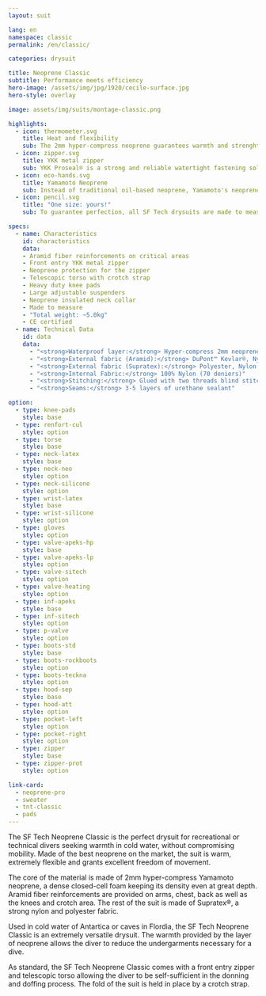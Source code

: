 ```yaml
---
layout: suit

lang: en
namespace: classic
permalink: /en/classic/

categories: drysuit

title: Neoprene Classic
subtitle: Performance meets efficiency
hero-image: /assets/img/jpg/1920/cecile-surface.jpg
hero-style: overlay

image: assets/img/suits/montage-classic.png

highlights:
  - icon: thermometer.svg
    title: Heat and flexibility
    sub: The 2mm hyper-compress neoprene guarantees warmth and strenght without losing comfort
  - icon: zipper.svg
    title: YKK metal zipper
    sub: YKK Proseal® is a strong and reliable watertight fastening solution
  - icon: eco-hands.svg
    title: Yamamoto Neoprene
    sub: Instead of traditional oil-based neoprene, Yamamoto's neoprene is made of calcium carbonate from limestone
  - icon: pencil.svg
    title: "One size: yours!"
    sub: To guarantee perfection, all SF Tech drysuits are made to measure, with your choice of options and colors

specs:
  - name: Characteristics
    id: characteristics
    data:
    - Aramid fiber reinforcements on critical areas
    - Front entry YKK metal zipper
    - Neoprene protection for the zipper
    - Telescopic torso with crotch strap
    - Heavy duty knee pads
    - Large adjustable suspenders
    - Neoprene insulated neck collar
    - Made to measure
    - "Total weight: ~5.0kg"
    - CE certified
  - name: Technical Data
    id: data
    data:
      - "<strong>Waterproof layer:</strong> Hyper-compress 2mm neoprene foam"
      - "<strong>External fabric (Aramid):</strong> DuPont™ Kevlar®, Nylon, Spandex"
      - "<strong>External fabric (Supratex):</strong> Polyester, Nylon, Spandex"
      - "<strong>Internal Fabric:</strong> 100% Nylon (70 deniers)"
      - "<strong>Stitching:</strong> Glued with two threads blind stitch"
      - "<strong>Seams:</strong> 3-5 layers of urethane sealant"

option:
  - type: knee-pads
    style: base
  - type: renfort-cul
    style: option
  - type: torse
    style: base
  - type: neck-latex
    style: base
  - type: neck-neo
    style: option
  - type: neck-silicone
    style: option
  - type: wrist-latex
    style: base
  - type: wrist-silicone
    style: option
  - type: gloves
    style: option
  - type: valve-apeks-hp
    style: base
  - type: valve-apeks-lp
    style: option
  - type: valve-sitech
    style: option
  - type: valve-heating
    style: option
  - type: inf-apeks
    style: base
  - type: inf-sitech
    style: option
  - type: p-valve
    style: option
  - type: boots-std
    style: base
  - type: boots-rockboots
    style: option
  - type: boots-teckna
    style: option
  - type: hood-sep
    style: base
  - type: hood-att
    style: option
  - type: pocket-left
    style: option
  - type: pocket-right
    style: option
  - type: zipper
    style: base
  - type: zipper-prot
    style: option

link-card:
  - neoprene-pro
  - sweater
  - tnt-classic
  - pads
---
```

The SF Tech Neoprene Classic is the perfect drysuit for recreational or technical divers seeking warmth in cold water, without compromising mobility. Made of the best neoprene on the market, the suit is warm, extremely flexible and grants excellent freedom of movement.

The core of the material is made of 2mm hyper-compress Yamamoto neoprene, a dense closed-cell foam keeping its density even at great depth. Aramid fiber reinforcements are provided on arms, chest, back as well as the knees and crotch area. The rest of the suit is made of Supratex®, a strong nylon and polyester fabric.

Used in cold water of Antartica or caves in Flordia, the SF Tech Neoprene Classic is an extremely versatile drysuit. The warmth provided by the layer of neoprene allows the diver to reduce the undergarments necessary for a dive.

As standard, the SF Tech Neoprene Classic comes with a front entry zipper and telescopic torso allowing the diver to be self-sufficient in the donning and doffing process. The fold of the suit is held in place by a crotch strap.


